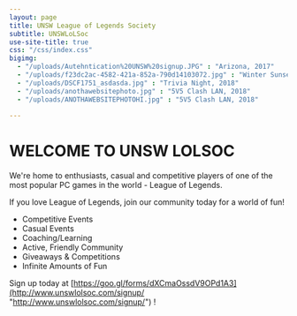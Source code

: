 ```yaml
---
layout: page
title: UNSW League of Legends Society
subtitle: UNSWLoLSoc
use-site-title: true
css: "/css/index.css"
bigimg:
  - "/uploads/Autehntication%20UNSW%20signup.JPG" : "Arizona, 2017"
  - "/uploads/f23dc2ac-4582-421a-852a-790d14103072.jpg" : "Winter Sunset, Muskeg, 2017"
  - "/uploads/DSCF1751_asdasda.jpg" : "Trivia Night, 2018"
  - "/uploads/anothawebsitephoto.jpg" : "5V5 Clash LAN, 2018"
  - "/uploads/ANOTHAWEBSITEPHOTOHI.jpg" : "5V5 Clash LAN, 2018"
  
---
```

# WELCOME TO UNSW LOLSOC

We're home to enthusiasts, casual and competitive players of one of the most popular PC games in the world - League of Legends.

If you love League of Legends, join our community today for a world of fun!

* Competitive Events
* Casual Events
* Coaching/Learning
* Active, Friendly Community
* Giveaways & Competitions
* Infinite Amounts of Fun

Sign up today at [https://goo.gl/forms/dXCmaOssdV9OPd1A3](http://www.unswlolsoc.com/signup/ "http://www.unswlolsoc.com/signup/") !
